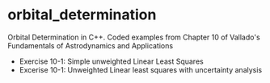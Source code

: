 # orbital_determination
Orbital Determination in C++. Coded examples from Chapter 10 of Vallado's Fundamentals of Astrodynamics and Applications

- Exercise 10-1: Simple unweighted Linear Least Squares
- Excerise 10-1: Unweighted Linear least squares with uncertainty analysis
